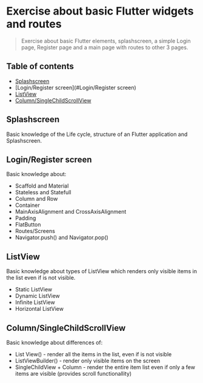 # Exercise about basic Flutter widgets and routes
> Exercise about basic Flutter elements, splashscreen, a simple Login page, Register page and a main page with routes to other 3 pages.

## Table of contents
* [Splashscreen](#Splashscreen)
* [Login/Register screen](#Login/Register screen)
* [ListView](#ListView)
* [Column/SingleChildScrollView](#Column/SingleChildScrollView)


## Splashscreen
Basic knowledge of the Life cycle, structure of an Flutter application and Splashscreen.

## Login/Register screen
Basic knowledge about:

* Scaffold and Material 
* Stateless and Statefull
* Column and Row 
* Container
* MainAxisAlignment and CrossAxisAlignment
* Padding
* FlatButton 
* Routes/Screens
* Navigator.push() and Navigator.pop()

## ListView
Basic knowledge about types of ListView which renders only visible items in the list even if is not visible.

* Static ListView
* Dynamic ListView
* Infinite ListView
* Horizontal ListView

## Column/SingleChildScrollView
Basic knowledge about differences of:

* List View() - render all the items in the list, even if is not visible
* ListViewBuilder() - render only visible items on the screen
* SingleChildView + Column - render the entire item list even if only a few items are visible (provides scroll functionallity)

